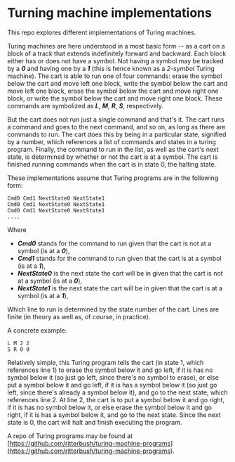 # Turning machine implementations

This repo explores different implementations of Turing machines.

Turing machines are here understood in a most basic form -- as a cart on a block of a track that extends indefinitely forward and backward. Each block either has or does not have a symbol. Not having a symbol may be tracked by a ***0*** and having one by a ***1*** (this is hence known as a *2-symbol* Turing machine). The cart is able to run one of four commands: erase the symbol below the cart and move left one block, write the symbol below the cart and move left one block, erase the symbol below the cart and move right one block, or write the symbol below the cart and move right one block. These commands are symbolized as ***L***, ***M***, ***R***, ***S***, respectively.

But the cart does not run just a single command and that's it. The cart runs a command and goes to the next command, and so on, as long as there are commands to run. The cart does this by being in a particular state, signified by a number, which references a list of commands and states in a turing program. Finally, the command to run in the list, as well as the cart's next state, is determined by whether or not the cart is at a symbol. The cart is finished running commands when the cart is in state 0, the halting state.

These implementations assume that Turing programs are in the following form:

    Cmd0 Cmd1 NextState0 NextState1
    Cmd0 Cmd1 NextState0 NextState1
    Cmd0 Cmd1 NextState0 NextState1
    ....

Where


* ***Cmd0*** stands for the command to run given that the cart is not at a symbol (is at a ***0***),
* ***Cmd1*** stands for the command to run given that the cart is at a symbol (is at a ***1***),
* ***NextState0*** is the next state the cart will be in given that the cart is not at a symbol (is at a ***0***),
* ***NextState1*** is the next state the cart will be in given that the cart is at a symbol (is at a ***1***),

Which line to run is determined by the state number of the cart. Lines are finite (in theory as well as, of course, in practice).

A concrete example:

    L M 2 2
    S R 0 0

Relatively simple, this Turing program tells the cart (in state 1, which references line 1) to erase the symbol below it and go left, if it is has no symbol below it (so just go left, since there's no symbol to erase), or else put a symbol below it and go left, if it is has a symbol below it (so just go left, since there's already a symbol below it), and go to the next state, which references line 2. At line 2, the cart is to put a symbol below it and go right, if it is has no symbol below it, or else erase the symbol below it and go right, if it is has a symbol below it, and go to the next state. Since the next state is 0, the cart will halt and finish executing the program.

A repo of Turing programs may be found at [https://github.com/ritterbush/turing-machine-programs](https://github.com/ritterbush/turing-machine-programs).
